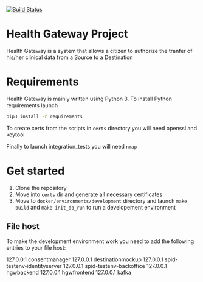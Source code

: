 [![Build Status](https://travis-ci.org/crs4/health-gateway.png)](https://travis-ci.org/crs4/health-gateway)

# Health Gateway Project

Health Gateway is a system that allows a citizen to authorize the tranfer of his/her clinical data from a Source to a Destination

# Requirements

Health Gateway is mainly written using Python 3. To install Python requirements launch 

```bash
pip3 install -r requirements
```

To create certs from the scripts in  `certs` directory you will need openssl and keytool

Finally to launch integration\_tests you will need `nmap` 

# Get started

1. Clone the repository
2. Move into `certs` dir and generate all necessary certificates
3. Move to `docker/environments/development` directory and launch `make build` and `make init_db_run` to run a 
   developement environment

## File host

To make the development environment work you need to add the following entries to your file host:

127.0.0.1 consentmanager
127.0.0.1 destinationmockup
127.0.0.1 spid-testenv-identityserver
127.0.0.1 spid-testenv-backoffice
127.0.0.1 hgwbackend
127.0.0.1 hgwfrontend
127.0.0.1 kafka
